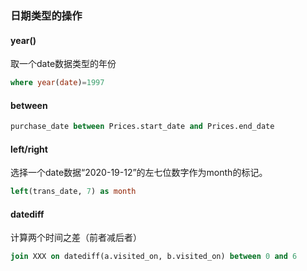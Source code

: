 ### 日期类型的操作

#### year()
取一个date数据类型的年份
```sql
where year(date)=1997
```

#### between
```sql
purchase_date between Prices.start_date and Prices.end_date
```

#### left/right
选择一个date数据“2020-19-12”的左七位数字作为month的标记。
```sql
left(trans_date, 7) as month
```

#### datediff
计算两个时间之差（前者减后者）
```sql
join XXX on datediff(a.visited_on, b.visited_on) between 0 and 6
```
